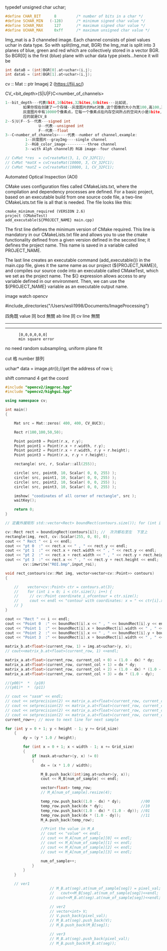 typedef unsigned char uchar;

```cpp
#define CHAR_BIT      8         /* number of bits in a char */
#define SCHAR_MIN   (-128)      /* minimum signed char value */
#define SCHAR_MAX     127       /* maximum signed char value */
#define UCHAR_MAX     0xff      /* maximum unsigned char value */
```

Img_mat is a 3 channeled image. Each channel consists of pixel values uchar in data type. So with split(Img_mat, BGR) the Img_mat is split into 3 planes of blue, green and red which are collectively stored in a vector BGR. So BGR[0] is the first (blue) plane with uchar data type pixels...hence it will be

```cpp
int dataB = (int)BGR[0].at<uchar>(i,j);
int dataG = (int)BGR[1].at<uchar>(i,j);
```

cv :: Mat :: ptr
Imagej 2 (https://fiji.sc/)

CV\_<bit_depth>(S|U|F)C<number_of_channels>

```cpp
1--bit_depth---代表8bit,16bites,32bites,64bites---比如说,
        如果你现在创建了一个存储--灰度图片的Mat对象,这个图像的大小为宽100,高100,那么,现在这张
        灰度图片中有10000个像素点，它每一个像素点在内存空间所占的空间大小是8bite,8位--所以它对
        应的就是CV_8
2--S|U|F--S--代表---signed int
               U--代表--unsigned int
               F--代表--float
3--C<number_of_channels>----代表--number of channel,example:
         1--灰度图片--grayImg----single channel
         2--RGB_color_image----------three channel
         3--with Alph channel的 RGB image--four channel
```

```cpp
// CvMat *res  = cvCreateMat(3, 1, CV_32FC1);
// CvMat *matX = cvCreateMat(10000, 3, CV_32FC1);
// CvMat *matZ = cvCreateMat(10000, 1, CV_32FC1);

```

Automated Optical Inspection (AOI)

CMake uses configuration files called CMakeLists.txt, where the compilation and
dependency processes are defined. For a basic project, based on an executable build
from one source code file, a two-line CMakeLists.txt file is all that is needed. The
file looks like this:

```
cmake_minimum_required (VERSION 2.6)
project (CMakeTest)
add_executable(${PROJECT_NAME} main.cpp)
```

The first line defines the minimum version of CMake required. This line is
mandatory in our CMakeLists.txt file and allows you to use the cmake functionality
defined from a given version defined in the second line; it defines the project name.
This name is saved in a variable called PROJECT_NAME.

The last line creates an executable command (add_executable()) in the main.cpp
file, gives it the same name as our project (${PROJECT_NAME}), and compiles our
source code into an executable called CMakeTest, which we set as the project name.
The ${} expression allows access to any variable defined in our environment.
Then, we can use the \${PROJECT_NAME} variable as an executable output name.

image watch opencv

#include_directories("/Users/wsli1998/Documents/ImageProcessing")

四角既 value 同 bcd 無關 ab line 同 cv line 無關

---

---

          [0,0,0,0,0,0]
          min square error

no need random subsampling, uniform plane fit

cut 格 number 排列

uchar\* data = image.ptr<uchar>(i);//get the address of row i;

shift command 4 get the coord

```cpp
#include "opencv2/imgproc.hpp"
#include "opencv2/highgui.hpp"

using namespace cv;

int main()
{

    Mat src = Mat::zeros( 400, 400, CV_8UC3);

    Rect r(100,100,50,50);

    Point point0 = Point(r.x, r.y);
    Point point1 = Point(r.x + r.width, r.y);
    Point point2 = Point(r.x + r.width, r.y + r.height);
    Point point3 = Point(r.x, r.y + r.height);

    rectangle( src, r, Scalar::all(255));

    circle( src, point0, 10, Scalar( 0, 0, 255) );
    circle( src, point1, 10, Scalar( 0, 0, 255) );
    circle( src, point2, 10, Scalar( 0, 0, 255) );
    circle( src, point3, 10, Scalar( 0, 0, 255) );

    imshow( "coodinates of all corner of rectangle", src );
    waitKey();

    return 0;
}
```

```cpp
// 定義外接矩形 std::vector<Rect> boundRect(contours.size()); for (int i =0;i<contours.size();i++) { // 獲取最小外接矩形 boundRect[i] = boundingRect(contours[i]); // 在原圖像上繪製最小外接矩形 rectangle(src, boundRect[i], Scalar(0, 255, 0)); }

```

```cpp
cv::Rect rect = boundingRect(contours[i]); //  次次都右至左  下至上
rectangle(img, rect, cv::Scalar(255, 0, 0), 0);
cout << " Rect " << i << endl;
cout << "pt 0  :" << rect.x << " , " << rect.y << endl;
cout << "pt 1  :" << rect.x + rect.width << " , " << rect.y << endl;
cout << "pt 2  :" << rect.x + rect.width << " , " << rect.y + rect.height << endl;
cout << "pt 3  :" << rect.x << " , " << rect.y + rect.height << endl;
        cv::imwrite("ROI.bmp",input_roi);
```

```cpp
void rect_contours(cv::Mat img, vector<vector<cv::Point>> contours)
{

	//    vector<cv::Point> ctr = contours.at(3);
	//    for (int i = 0; i < ctr.size(); i++) {
	//     // cv::Point coordinate_i_ofcontour = ctr.size();
	//     cout << endl << "contour with coordinates: x = " << ctr[i].x << " y = " << ctr[i].y;
	// }
}
```

```cpp
cout << "Rect " << i << endl;
cout << "Point 0  :" << boundRect[i].x << " , " << boundRect[i].y << endl;
cout << "Point 1  :" << boundRect[i].x + boundRect[i].width << " , " << boundRect[i].y << endl;
cout << "Point 2  :" << boundRect[i].x << " , " << boundRect[i].y + boundRect[i].height << endl;
cout << "Point 3  :" << boundRect[i].x + boundRect[i].width << " , " << boundRect[i].y + boundRect[i].height << endl;
```

```cpp
matrix_b.at<float>(current_row, 1) = img.at<uchar>(y, x);
// cout<<matrix_b.at<float>(current_row, 1) <<endl;

matrix_a.at<float>(current_row, current_col + 0) = (1.0 - dx) * dy;			//00
matrix_a.at<float>(current_row, current_col + 1) = dx * dy;					//10
matrix_a.at<float>(current_row, current_col + 2) = (1.0 - dx) * (1.0 - dy); //01
matrix_a.at<float>(current_row, current_col + 3) = dx * (1.0 - dy);			//11

//(p00)*  *  (p10)
//(p01)*  *  (p11)

// cout << "sasm" << endl;
// cout << setprecision(2) << matrix_a.at<float>(current_row, current_col + 0) << endl; //00
// cout << setprecision(2) << matrix_a.at<float>(current_row, current_col + 1) << endl; //10
// cout << setprecision(2) << matrix_a.at<float>(current_row, current_col + 2) << endl; //01
// cout << setprecision(2) << matrix_a.at<float>(current_row, current_col + 3) << endl; //11
current_row++; // move to next line for next sample
```

```cpp
for (int y = 0 + 1; y < height - 1; y += Grid_size)
	{
		dy = (y * 1.0 / height);

		for (int x = 0 + 1; x < width - 1; x += Grid_size)
		{
			if (mask.at<uchar>(y, x) != 0)
			{
				dx = (x * 1.0 / width);

				M_B.push_back((int)img.at<uchar>(y, x));
				cout << M_B[num_of_sample] << endl;

				vector<float> temp_row;
				// M_A[num_of_sample].resize(4);

				temp_row.push_back((1.0 - dx) * dy);		 //00
				temp_row.push_back(dx * dy);				 //10
				temp_row.push_back((1.0 - dx) * (1.0 - dy)); //01
				temp_row.push_back(dx * (1.0 - dy));		 //11
				M_A.push_back(temp_row);

				//Print the value in M_A
				// cout << "value" << endl;
				// cout << M_A[num_of_sample][0] << endl;
				// cout << M_A[num_of_sample][1] << endl;
				// cout << M_A[num_of_sample][2] << endl;
				// cout << M_A[num_of_sample][3] << endl;

				num_of_sample++;
			}
		}
	}

```

```cpp
	// ver1
					// M_B.at(seg).at(num_of_sample[seg]) = pixel_val;
					//   cout<<M_B[seg].at(num_of_sample[seg])<<endl;
					// cout<<M_B.at(seg).at(num_of_sample[seg])<<endl;

					// ver2
					// vector<int> V;
					// V.push_back(pixel_val);
					// M_B.at(seg).push_back(V);
					// M_B.push_back(M_B[seg]);

					// ver3
					// M_B.at(seg).push_back(pixel_val);
					// M_B.push_back(M_B.at(seg));
    
```
